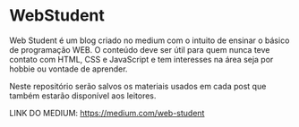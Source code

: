 # WebStudent

Web Student é um blog criado no medium com o intuito de ensinar o básico de programação WEB.
O conteúdo deve ser útil para quem nunca teve contato com HTML, CSS e JavaScript e tem interesses na área seja por hobbie ou vontade de aprender.

Neste repositório serão salvos os materiais usados em cada post que também estarão disponível aos leitores.

LINK DO MEDIUM: https://medium.com/web-student


